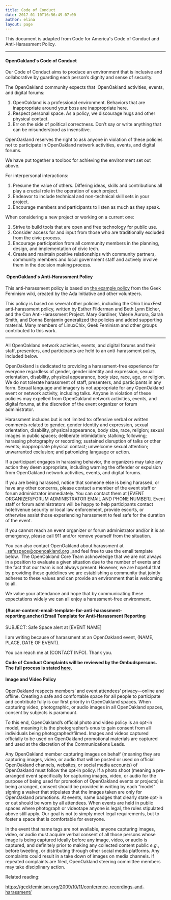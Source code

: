 ```yaml
---
title: Code of Conduct
date: 2017-01-10T16:56:49-07:00
author: elina
layout: page
---
```


This document is adapted from Code for America's Code of Conduct and Anti-Harassment Policy.

---

<h4 style="text-align: left;">
  OpenOakland's Code of Conduct
</h4>

<span style="font-weight: 400;">Our Code of Conduct aims to produce an environment that is inclusive and collaborative by </span><span style="font-weight: 400;">guarding each person’s dignity and sense of security. </span>

The OpenOakland community expects that  OpenOakland activities, events, and digital forums:

1. <span style="font-weight: 400;">OpenOakland is a professional environment. Behaviors that are inappropriate around your boss are inappropriate here. </span>
2. <span style="font-weight: 400;">Respect personal space. As a policy, we discourage hugs and other physical contact.</span>
3. <span style="font-weight: 400;">Err on the side of political correctness. Don’t say or write anything that can be misunderstood as insensitive.</span>

<span style="font-weight: 400;">OpenOakland reserves the right to ask anyone in violation of these policies not to participate in OpenOakland network activities, events, and digital forums.</span>

<span style="font-weight: 400;">We have put together a toolbox for achieving the environment set out above. </span>

<span style="font-weight: 400;">For interpersonal interactions: </span>

1. <span style="font-weight: 400;">Presume the value of others. </span><span style="font-weight: 400;">Differing ideas, skills and contributions all play a crucial role in the operation of each project.</span>
2. <span style="font-weight: 400;">Endeavor to include technical and non-</span><span style="font-weight: 400;">technical</span> <span style="font-weight: 400;">skill sets</span> <span style="font-weight: 400;">in your project.</span>
3. Encourage members and participants to listen as much as they speak.

<span style="font-weight: 400;">When considering a new project or working on a current one: </span>

1. Strive to build tools that are open and free technology for public use.
2. Consider access for and input from those who are traditionally excluded from the civic process.
3. <span style="font-weight: 400;">Encourage participation from all community members in the planning, design, and implementation of civic tech.</span>
4. <span style="font-weight: 400;">Create and maintain positive relationships with community partners, community members and local government staff and actively involve them in the decision making process. </span>

<h4 style="text-align: left;">
  <a id="user-content-code-for-americas-anti-harassment-policy" class="anchor" href="https://github.com/codeforamerica/codeofconduct#code-for-americas-anti-harassment-policy"></a> OpenOakland's Anti-Harassment Policy
</h4>

This anti-harassment policy is based on [the example policy](http://geekfeminism.wikia.com/wiki/Conference_anti-harassment/Policy) from the Geek Feminism wiki, created by the Ada Initiative and other volunteers.

This policy is based on several other policies, including the Ohio LinuxFest anti-harassment policy, written by Esther Filderman and Beth Lynn Eicher, and the Con Anti-Harassment Project. Mary Gardiner, Valerie Aurora, Sarah Smith, and Donna Benjamin generalized the policies and added supporting material. Many members of LinuxChix, Geek Feminism and other groups contributed to this work.

---

All OpenOakland network activities, events, and digital forums and their staff, presenters, and participants are held to an anti-harassment policy, included below.

OpenOakland is dedicated to providing a harassment-free experience for everyone regardless of gender, gender identity and expression, sexual orientation, disability, physical appearance, body size, race, age, or religion. We do not tolerate harassment of staff, presenters, and participants in any form. Sexual language and imagery is not appropriate for any OpenOakland event or network activity, including talks. Anyone in violation of these policies may expelled from OpenOakland network activities, events, and digital forums, at the discretion of the event organizer or forum administrator.

Harassment includes but is not limited to: offensive verbal or written comments related to gender, gender identity and expression, sexual orientation, disability, physical appearance, body size, race, religion; sexual images in public spaces; deliberate intimidation; stalking; following; harassing photography or recording; sustained disruption of talks or other events; inappropriate physical contact; unwelcome sexual attention; unwarranted exclusion; and patronizing language or action.

If a participant engages in harassing behavior, the organizers may take any action they deem appropriate, including warning the offender or expulsion from OpenOakland network activities, events, and digital forums.

If you are being harassed, notice that someone else is being harassed, or have any other concerns, please contact a member of the event staff or forum administrator immediately. You can contact them at [EVENT ORGANIZER/FORUM ADMINISTRATOR EMAIL AND PHONE NUMBER]. Event staff or forum administrators will be happy to help participants contact hotel/venue security or local law enforcement, provide escorts, or otherwise assist those experiencing harassment to feel safe for the duration of the event.

If you cannot reach an event organizer or forum administrator and/or it is an emergency, please call 911 and/or remove yourself from the situation.

You can also contact OpenOakland about harassment at \_safespace@openoakland.org _and feel free to use the email template below.  The OpenOakland Core Team acknowledge that we are not always in a position to evaluate a given situation due to the number of events and the fact that our team is not always present. However, we are hopeful that by providing these guidelines we are establishing a community that jointly adheres to these values and can provide an environment that is welcoming to all.

We value your attendance and hope that by communicating these expectations widely we can all enjoy a harassment-free environment.

#### [](https://github.com/codeforamerica/codeofconduct#email-template-for-anti-harassment-reporting){#user-content-email-template-for-anti-harassment-reporting.anchor}Email Template for Anti-Harassment Reporting

SUBJECT: Safe Space alert at [EVENT NAME]

I am writing because of harassment at an OpenOakland event, (NAME, PLACE, DATE OF EVENT).

You can reach me at (CONTACT INFO). Thank you.

**Code of Conduct Complaints will be reviewed by the Ombudspersons. The full process is stated [here](https://docs.google.com/document/d/166AtSw9ygV4NW0_P9XrYDgx_pt7gtjkePXAoUQ0_KrA/edit#heading=h.y9wfwqjg139g).**

#### **Image and Video Policy**

<span style="font-weight: 400;">OpenOakland respects members’ and event attendees’ privacy—online and offline. Creating a safe and comfortable space for all people to participate and contribute fully is our first priority in OpenOakland spaces. When capturing video, photographic, or audio images in all OpenOakland spaces, consent by subjects is paramount. </span>

<span style="font-weight: 400;">To this end, OpenOakland’s official photo and video policy is an opt-in model, meaning it is the photographer’s onus to gain consent from all individuals being photographed/filmed. Images and videos captured officially to be used on OpenOakland promotional materials are captured and used at the discretion of the Communications Leads. </span>

<span style="font-weight: 400;">Any OpenOakland member capturing images on behalf (meaning they are capturing images, video, or audio that will be posted or used on official OpenOakland channels, websites, or social media accounts) of OpenOakland must follow the opt-in policy. If a photo shoot (meaning a pre-arranged event specifically for capturing images, video, or audio for the purpose of being used for promotion of OpenOakland events or projects) is being arranged, consent should be provided in writing by each “model” signing a waiver that stipulates that the images taken are only for OpenOakland promotions. At events, name badges that clearly state opt-in or out should be worn by all attendees. When events are held in public spaces where photograph or videotape anyone is legal, the rules stipulated above still apply. Our goal is not to simply meet legal requirements, but to foster a space that is comfortable for everyone. </span>

<span style="font-weight: 400;">In the event that name tags are not available, anyone capturing images, video, or audio must acquire verbal consent of all those persons whose image is being captured ideally before any image, video, or audio is captured, and </span><span style="font-weight: 400;">definitely</span> <span style="font-weight: 400;">prior to making any collected content public </span>_<span style="font-weight: 400;">e.g.</span>_<span style="font-weight: 400;">, before tweeting, or distributing through other social media platforms. Any complaints could result in a take down of images on media channels. If repeated complaints are filed, OpenOakland steering committee members may take disciplinary action. </span>

<span style="font-weight: 400;">Related reading: </span>

[<span style="font-weight: 400;">https://geekfeminism.org/2009/10/11/conference-recordings-and-harassment/</span>](https://geekfeminism.org/2009/10/11/conference-recordings-and-harassment/)

